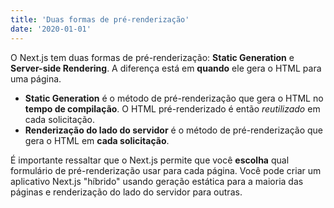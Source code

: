 ```yaml
---
title: 'Duas formas de pré-renderização'
date: '2020-01-01'
---
```


O Next.js tem duas formas de pré-renderização: **Static Generation** e **Server-side Rendering**. A diferença está em **quando** ele gera o HTML para uma página.

- **Static Generation** é o método de pré-renderização que gera o HTML no **tempo de compilação**. O HTML pré-renderizado é então _reutilizado_ em cada solicitação.
- **Renderização do lado do servidor** é o método de pré-renderização que gera o HTML em **cada solicitação**.

É importante ressaltar que o Next.js permite que você **escolha** qual formulário de pré-renderização usar para cada página. Você pode criar um aplicativo Next.js "híbrido" usando geração estática para a maioria das páginas e renderização do lado do servidor para outras.